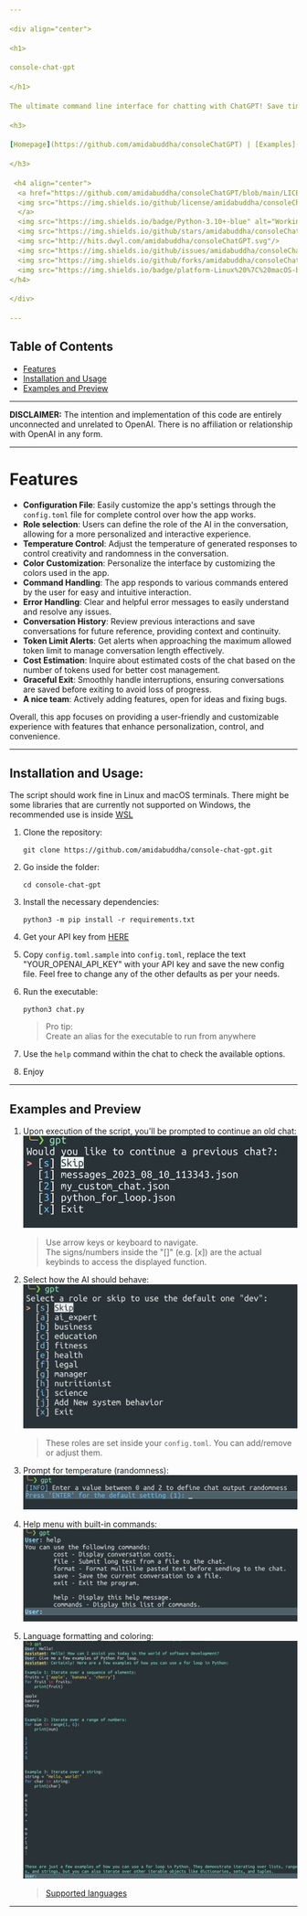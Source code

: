 ```yaml
---

<div align="center">

<h1>

console-chat-gpt

</h1>

The ultimate command line interface for chatting with ChatGPT! Save time and effort with this simple yet effective tool.

<h3>

[Homepage](https://github.com/amidabuddha/consoleChatGPT) | [Examples](/examples)

</h3>

 <h4 align="center">
  <a href="https://github.com/amidabuddha/consoleChatGPT/blob/main/LICENSE.md">
  <img src="https://img.shields.io/github/license/amidabuddha/consoleChatGPT" alt="Released under the Apache license." />
  </a>
  <img src="https://img.shields.io/badge/Python-3.10+-blue" alt="Working on Python 3.10+" />
  <img src="https://img.shields.io/github/stars/amidabuddha/consoleChatGPT"/>
  <img src="http://hits.dwyl.com/amidabuddha/consoleChatGPT.svg"/>
  <img src="https://img.shields.io/github/issues/amidabuddha/consoleChatGPT"/>
  <img src="https://img.shields.io/github/forks/amidabuddha/consoleChatGPT"/>
  <img src="https://img.shields.io/badge/platform-Linux%20%7C%20macOS-blue"/>
</h4>

</div>

---
```


## Table of Contents
- [Features](#features)
- [Installation and Usage](#installation-and-usage)
- [Examples and Preview](#examples-and-preview)


---

**DISCLAIMER:**
The intention and implementation of this code are entirely unconnected and unrelated to OpenAI. There is no affiliation or relationship with OpenAI in any form.

---

# Features

- **Configuration File**: Easily customize the app's settings through the `config.toml` file for complete control over how the app works.
- **Role selection**: Users can define the role of the AI in the conversation, allowing for a more personalized and interactive experience.
- **Temperature Control**: Adjust the temperature of generated responses to control creativity and randomness in the conversation.
- **Color Customization**: Personalize the interface by customizing the colors used in the app.
- **Command Handling**: The app responds to various commands entered by the user for easy and intuitive interaction.
- **Error Handling**: Clear and helpful error messages to easily understand and resolve any issues.
- **Conversation History**: Review previous interactions and save conversations for future reference, providing context and continuity.
- **Token Limit Alerts**: Get alerts when approaching the maximum allowed token limit to manage conversation length effectively.
- **Cost Estimation**: Inquire about estimated costs of the chat based on the number of tokens used for better cost management.
- **Graceful Exit**: Smoothly handle interruptions, ensuring conversations are saved before exiting to avoid loss of progress.
- **A nice team**: Actively adding features, open for ideas and fixing bugs.

Overall, this app focuses on providing a user-friendly and customizable experience with features that enhance personalization, control, and convenience.

---

## Installation and Usage:
The script should work fine in Linux and macOS terminals. There might be some libraries that are currently not supported on Windows, the recommended use is inside [WSL](https://learn.microsoft.com/en-us/windows/wsl/)
1. Clone the repository:

   ```shell
   git clone https://github.com/amidabuddha/console-chat-gpt.git
   ```

2. Go inside the folder:

   ```shell
   cd console-chat-gpt
   ```

3. Install the necessary dependencies:

   ```shell
   python3 -m pip install -r requirements.txt
   ```

4. Get your API key from [HERE](https://platform.openai.com/account/api-keys)

5. Copy `config.toml.sample` into `config.toml`, replace the text "YOUR_OPENAI_API_KEY" with your API key and save the new config file. Feel free to change any of the other defaults as per your needs.

6. Run the executable:

   ```shell
   python3 chat.py
   ```
   > Pro tip:<br>
   > Create an alias for the executable to run from anywhere 

7. Use the `help` command within the chat to check the available options.

8. Enjoy

---

## Examples and Preview
1. Upon execution of the script, you'll be prompted to continue an old chat:
    ![start_chat](examples/start_chat.png)
   > Use arrow keys or keyboard to navigate.<br>
   > The signs/numbers inside the "[]" (e.g. [x]) are the actual keybinds to access the displayed function.

2. Select how the AI should behave:
   ![roles](examples/roles.png)
   > These roles are set inside your `config.toml`. You can add/remove or adjust them.

3. Prompt for temperature (randomness):
   ![temperature](examples/temperature.png)

4. Help menu with built-in commands:
   ![built-in_commands](examples/built-in_commands.png)

5. Language formatting and coloring:
   ![example_python](examples/example_python.png)
   > [Supported languages](https://pygments.org/languages/) 

---
